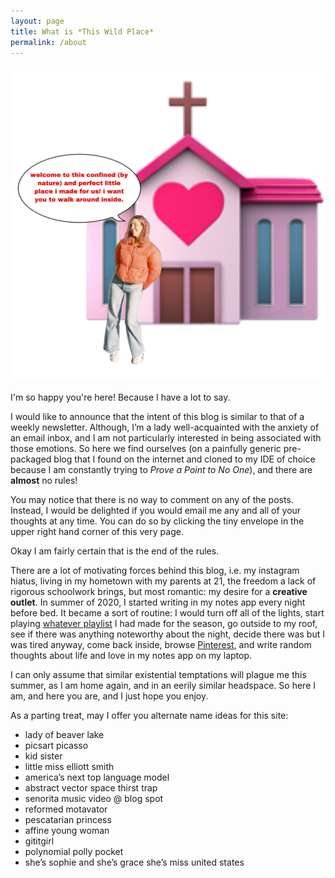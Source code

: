 ```yaml
---
layout: page
title: What is *This Wild Place*
permalink: /about
---
```

![Me Having Fun](https://github.com/sophieggee/fkagrace/blob/aca62f3aebf22ebd1db6053c12b17cf385c033a4/assets/img/me-having-fun.JPEG "Me Having Fun")

I'm so happy you're here! Because I have a lot to say.

I would like to announce that the intent of this blog is similar to that of a weekly newsletter. Although, I’m a lady well-acquainted with the anxiety of an email inbox, and I am not particularly interested in being associated with those emotions. So here we find ourselves (on a painfully generic pre-packaged blog that I found on the internet and cloned to my IDE of choice because I am constantly trying to _Prove a Point to No One_), and there are **almost** no rules! 

You may notice that there is no way to comment on any of the posts. Instead, I would be delighted if you would email me any and all of your thoughts at any time. You can do so by clicking the tiny envelope in the upper right hand corner of this very page.

Okay I am fairly certain that is the end of the rules. 

There are a lot of motivating forces behind this blog, i.e. my instagram hiatus, living in my hometown with my parents at 21, the freedom a lack of rigorous schoolwork brings, but most romantic: my desire for a **creative outlet**. In summer of 2020, I started writing in my notes app every night before bed. It became a sort of routine: I would turn off all of the lights, start playing [whatever playlist](https://open.spotify.com/playlist/1V1In2SScaYfSSz3hjYQlJ?si=0b6e71c94e394e04) I had made for the season, go outside to my roof, see if there was anything noteworthy about the night, decide there was but I was tired anyway, come back inside, browse [Pinterest](https://www.pinterest.com/sophieggeee/_saved/), and write random thoughts about life and love in my notes app on my laptop. 

I can only assume that similar existential temptations will plague me this summer, as I am home again, and in an eerily similar headspace. So here I am, and here you are, and I just hope you enjoy.

As a parting treat, may I offer you alternate name ideas for this site:
* lady of beaver lake
* picsart picasso
* kid sister
* little miss elliott smith
* america’s next top language model
* abstract vector space thirst trap
* senorita music video @ blog spot 
* reformed motavator
* pescatarian princess 
* affine young woman 
* gititgirl 
* polynomial polly pocket
* she’s sophie and she’s grace she’s miss united states 


